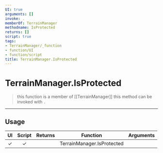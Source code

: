 ```yaml
---
UI: true
arguments: []
invoke: .
memberOf: TerrainManager
methodname: IsProtected
returns: []
script: true
tags:
- TerrainManager/_function
- function/UI
- function/script
title: TerrainManager.IsProtected
---
```

# TerrainManager.IsProtected
> this function is a member of [[TerrainManager]]
> this method can be invoked with `.`
-----
## Usage
|  UI | Script | Returns | Function | Arguments |
|:---:|:------:|-------:|:--------:|:---------|
|✓|✓||TerrainManager.IsProtected||
